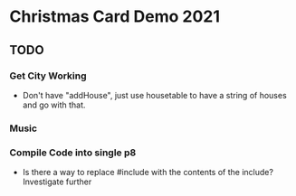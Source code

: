 # Christmas Card Demo 2021

## TODO
### Get City Working
- Don't have "addHouse", just use housetable to have a string of houses and go with that.

### Music

### Compile Code into single p8
- Is there a way to replace #include with the contents of the include? Investigate further